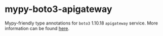 # mypy-boto3-apigateway

Mypy-friendly type annotations for `boto3` 1.10.18 `apigateway` service.
More information can be found [here](https://github.com/vemel/mypy_boto3).